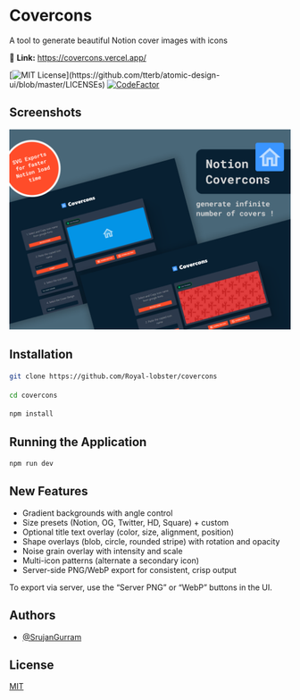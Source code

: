 
# Covercons

A tool to generate beautiful Notion cover images with icons

🔗 **Link:** https://covercons.vercel.app/

[![MIT License](https://img.shields.io/apm/l/atomic-design-ui.svg?)](https://github.com/tterb/atomic-design-ui/blob/master/LICENSEs) [![CodeFactor](https://www.codefactor.io/repository/github/royal-lobster/covercons/badge)](https://www.codefactor.io/repository/github/royal-lobster/covercons)

## Screenshots
![App Screenshot](https://raw.githubusercontent.com/Royal-lobster/covercons/main/covercons.png)

  
## Installation

```bash
git clone https://github.com/Royal-lobster/covercons

cd covercons

npm install
```
## Running the Application

```bash
npm run dev
```

## New Features

- Gradient backgrounds with angle control
- Size presets (Notion, OG, Twitter, HD, Square) + custom
- Optional title text overlay (color, size, alignment, position)
- Shape overlays (blob, circle, rounded stripe) with rotation and opacity
- Noise grain overlay with intensity and scale
- Multi-icon patterns (alternate a secondary icon)
- Server-side PNG/WebP export for consistent, crisp output

To export via server, use the “Server PNG” or “WebP” buttons in the UI.
    
## Authors

- [@SrujanGurram](https://www.github.com/royal-lobster)

  
## License

[MIT](https://choosealicense.com/licenses/mit/)

  
